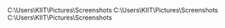 C:\Users\KIIT\Pictures\Screenshots
C:\Users\KIIT\Pictures\Screenshots
C:\Users\KIIT\Pictures\Screenshots
